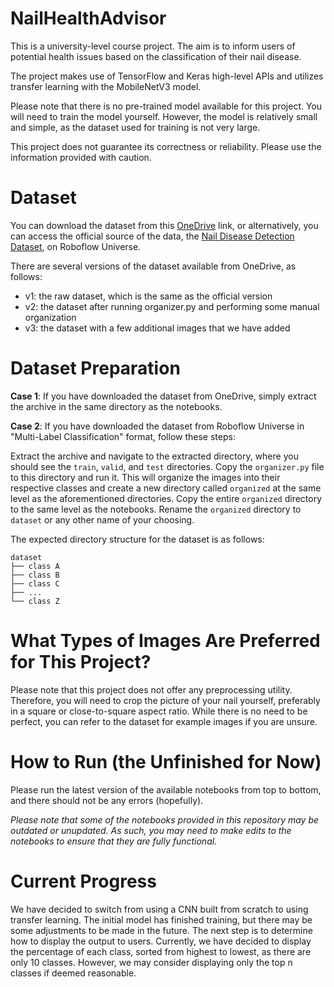 # NailHealthAdvisor
This is a university-level course project. The aim is to inform users of potential health issues based on the classification of their nail disease.

The project makes use of TensorFlow and Keras high-level APIs and utilizes transfer learning with the MobileNetV3 model.

Please note that there is no pre-trained model available for this project. You will need to train the model yourself. However, the model is relatively small and simple, as the dataset used for training is not very large.

This project does not guarantee its correctness or reliability. Please use the information provided with caution.


# Dataset
You can download the dataset from this [OneDrive](https://1drv.ms/u/s!AsGDCQXYI6yYgbIGAXt1h7tsuj3dSA?e=0JpNt1) link, or alternatively, you can access the official source of the data, the [Nail Disease Detection Dataset](https://universe.roboflow.com/knm/nail-disease-detection-mxoqy), on Roboflow Universe.

There are several versions of the dataset available from OneDrive, as follows:
* v1: the raw dataset, which is the same as the official version
* v2: the dataset after running organizer.py and performing some manual organization
* v3: the dataset with a few additional images that we have added


# Dataset Preparation
**Case 1**: If you have downloaded the dataset from OneDrive, simply extract the archive in the same directory as the notebooks.

**Case 2**: If you have downloaded the dataset from Roboflow Universe in "Multi-Label Classification" format, follow these steps:

Extract the archive and navigate to the extracted directory, where you should see the `train`, `valid`, and `test` directories.
Copy the `organizer.py` file to this directory and run it. This will organize the images into their respective classes and create a new directory called `organized` at the same level as the aforementioned directories.
Copy the entire `organized` directory to the same level as the notebooks.
Rename the `organized` directory to `dataset` or any other name of your choosing.

The expected directory structure for the dataset is as follows:
```
dataset
├── class A
├── class B
├── class C
├── ...
└── class Z
```


# What Types of Images Are Preferred for This Project?
Please note that this project does not offer any preprocessing utility. Therefore, you will need to crop the picture of your nail yourself, preferably in a square or close-to-square aspect ratio. While there is no need to be perfect, you can refer to the dataset for example images if you are unsure.


# How to Run (the Unfinished for Now)
Please run the latest version of the available notebooks from top to bottom, and there should not be any errors (hopefully).

*Please note that some of the notebooks provided in this repository may be outdated or unupdated. As such, you may need to make edits to the notebooks to ensure that they are fully functional.*


# Current Progress
We have decided to switch from using a CNN built from scratch to using transfer learning. The initial model has finished training, but there may be some adjustments to be made in the future. The next step is to determine how to display the output to users. Currently, we have decided to display the percentage of each class, sorted from highest to lowest, as there are only 10 classes. However, we may consider displaying only the top n classes if deemed reasonable.
